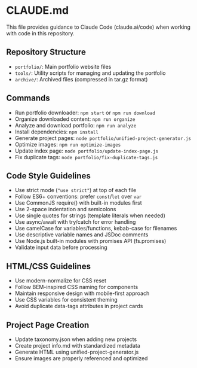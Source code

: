 # CLAUDE.md

This file provides guidance to Claude Code (claude.ai/code) when working with code in this repository.

## Repository Structure
- `portfolio/`: Main portfolio website files
- `tools/`: Utility scripts for managing and updating the portfolio
- `archive/`: Archived files (compressed in tar.gz format)

## Commands
- Run portfolio downloader: `npm start` or `npm run download`
- Organize downloaded content: `npm run organize`
- Analyze and download portfolio: `npm run analyze`
- Install dependencies: `npm install`
- Generate project pages: `node portfolio/unified-project-generator.js`
- Optimize images: `npm run optimize-images`
- Update index page: `node portfolio/update-index-page.js`
- Fix duplicate tags: `node portfolio/fix-duplicate-tags.js`

## Code Style Guidelines
- Use strict mode (`"use strict"`) at top of each file
- Follow ES6+ conventions: prefer `const`/`let` over `var`
- Use CommonJS require() with built-in modules first
- Use 2-space indentation and semicolons
- Use single quotes for strings (template literals when needed)
- Use async/await with try/catch for error handling
- Use camelCase for variables/functions, kebab-case for filenames
- Use descriptive variable names and JSDoc comments
- Use Node.js built-in modules with promises API (fs.promises)
- Validate input data before processing

## HTML/CSS Guidelines
- Use modern-normalize for CSS reset
- Follow BEM-inspired CSS naming for components
- Maintain responsive design with mobile-first approach
- Use CSS variables for consistent theming
- Avoid duplicate data-tags attributes in project cards

## Project Page Creation
- Update taxonomy.json when adding new projects
- Create project info.md with standardized metadata
- Generate HTML using unified-project-generator.js
- Ensure images are properly referenced and optimized